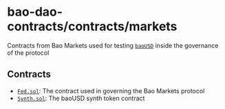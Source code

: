 # bao-dao-contracts/contracts/markets

Contracts from Bao Markets used for testing [`baoUSD`](Synth.sol) inside the governance of the protocol

## Contracts

* [`Fed.sol`](Fed.sol): The contract used in governing the Bao Markets protocol
* [`Synth.sol`](Synth.sol): The baoUSD synth token contract